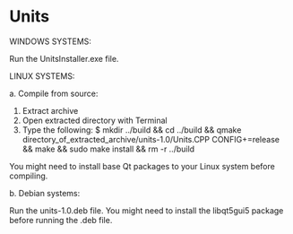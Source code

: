 # Units

WINDOWS SYSTEMS:

Run the UnitsInstaller.exe file.


LINUX SYSTEMS:

a. Compile from source:

1. Extract archive
2. Open extracted directory with Terminal
3. Type the following:
   $ mkdir ../build && cd ../build && qmake directory_of_extracted_archive/units-1.0/Units.CPP CONFIG+=release && make && sudo make install && rm -r ../build
   
You might need to install base Qt packages to your Linux system before compiling.


b. Debian systems:

Run the units-1.0.deb file. You might need to install the libqt5gui5 package before running the .deb file.
